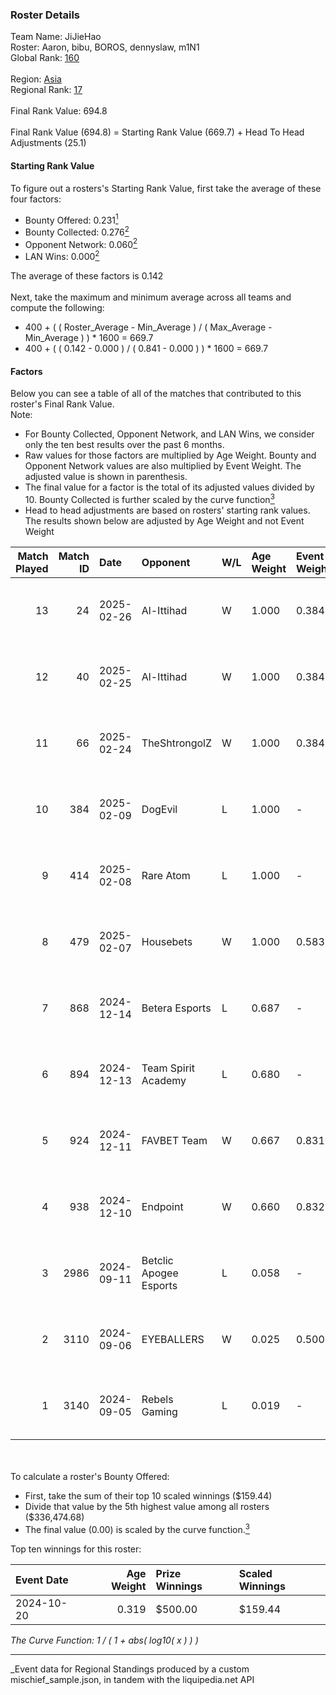 ### Roster Details<br />
Team Name: JiJieHao<br />
Roster: Aaron, bibu, BOROS, dennyslaw, m1N1<br />
Global Rank: [160](../../standings_global_2025_03_01.md)<br />
<br />
Region: [Asia]( ../../standings_asia_2025_03_01.md)<br />
Regional Rank: [17]( ../../standings_asia_2025_03_01.md)<br />
<br />
Final Rank Value:  694.8<br />
<br />
Final Rank Value (694.8) = Starting Rank Value (669.7) + Head To Head Adjustments (25.1)<br />

#### Starting Rank Value<br />
To figure out a rosters's Starting Rank Value, first take the average of these four factors:<br />
- Bounty Offered: 0.231[<sup>1</sup>](#table2)
- Bounty Collected: 0.276[<sup>2</sup>](#table1)
- Opponent Network: 0.060[<sup>2</sup>](#table1)
- LAN Wins: 0.000[<sup>2</sup>](#table1)

The average of these factors is 0.142<br />
<br />
Next, take the maximum and minimum average across all teams and compute the following:<br />
- 400 + ( ( Roster_Average - Min_Average ) / ( Max_Average - Min_Average ) ) * 1600 = 669.7
- 400 + ( ( 0.142 - 0.000 ) / ( 0.841 - 0.000 ) ) * 1600 = 669.7


#### Factors<br />
Below you can see a table of all of the matches that contributed to this roster's Final Rank Value.<br />
Note:<br />

- For Bounty Collected, Opponent Network, and LAN Wins, we consider only the ten best results over the past 6 months.
- Raw values for those factors are multiplied by Age Weight. Bounty and Opponent Network values are also multiplied by Event Weight. The adjusted value is shown in parenthesis.
- The final value for a factor is the total of its adjusted values divided by 10. Bounty Collected is further scaled by the curve function[<sup>3</sup>](#curveFunction)
- Head to head adjustments are based on rosters' starting rank values. The results shown below are adjusted by Age Weight and not Event Weight
<span id="table1"></span><br />


| Match Played | Match ID | Date       | Opponent               | W/L | Age Weight | Event Weight | Bounty Collected | Opponent Network | LAN Wins  | H2H Adj. | Roster                               |
| -: | -: | :- | :- | :- | :- | :- | :- | :- | :- | -: | :- |
|           13 |       24 | 2025-02-26 | Al-Ittihad             | W   | 1.000      | 0.384        | 0.002 (0.001)    | 0.060 (0.023)    | 0 (0.000) |     9.32 | Aaron, bibu, BOROS, dennyslaw, m1N1  |
|           12 |       40 | 2025-02-25 | Al-Ittihad             | W   | 1.000      | 0.384        | 0.002 (0.001)    | 0.060 (0.023)    | 0 (0.000) |     9.65 | Aaron, bibu, BOROS, dennyslaw, m1N1  |
|           11 |       66 | 2025-02-24 | TheShtrongolZ          | W   | 1.000      | 0.384        | 0.000 (0.000)    | 0.000 (0.000)    | 0 (0.000) |     5.54 | Aaron, bibu, BOROS, dennyslaw, m1N1  |
|           10 |      384 | 2025-02-09 | DogEvil                | L   | 1.000      | -            | -                | -                | -         |   -19.09 | Aaron, bibu, dennyslaw, ISSAA, m1N1  |
|            9 |      414 | 2025-02-08 | Rare Atom              | L   | 1.000      | -            | -                | -                | -         |    -7.38 | Aaron, bibu, dennyslaw, ISSAA, m1N1  |
|            8 |      479 | 2025-02-07 | Housebets              | W   | 1.000      | 0.583        | 0.001 (0.001)    | 0.144 (0.084)    | 0 (0.000) |    12.54 | Aaron, bibu, dennyslaw, ISSAA, m1N1  |
|            7 |      868 | 2024-12-14 | Betera Esports         | L   | 0.687      | -            | -                | -                | -         |   -13.23 | Aaron, bibu, dennyslaw, ISSAA, m1N1  |
|            6 |      894 | 2024-12-13 | Team Spirit Academy    | L   | 0.680      | -            | -                | -                | -         |    -2.65 | Aaron, bibu, dennyslaw, ISSAA, m1N1  |
|            5 |      924 | 2024-12-11 | FAVBET Team            | W   | 0.667      | 0.831        | 0.029 (0.016)    | 0.608 (0.337)    | 0 (0.000) |    17.00 | Aaron, bibu, dennyslaw, ISSAA, m1N1  |
|            4 |      938 | 2024-12-10 | Endpoint               | W   | 0.660      | 0.832        | 0.009 (0.005)    | 0.233 (0.128)    | 0 (0.000) |    13.88 | Aaron, bibu, dennyslaw, ISSAA, m1N1  |
|            3 |     2986 | 2024-09-11 | Betclic Apogee Esports | L   | 0.058      | -            | -                | -                | -         |    -0.89 | 0SAMAS, Aaron, bibu, dennyslaw, m1N1 |
|            2 |     3110 | 2024-09-06 | EYEBALLERS             | W   | 0.025      | 0.500        | 0.019 (0.000)    | 0.360 (0.004)    | 0 (0.000) |     0.59 | 0SAMAS, Aaron, bibu, dennyslaw, m1N1 |
|            1 |     3140 | 2024-09-05 | Rebels Gaming          | L   | 0.019      | -            | -                | -                | -         |    -0.20 | 0SAMAS, Aaron, bibu, dennyslaw, m1N1 |

<br />
<span id="table2"></span><br />
To calculate a roster's Bounty Offered:<br />

- First, take the sum of their top 10 scaled winnings ($159.44)
- Divide that value by the 5th highest value among all rosters ($336,474.68)
- The final value (0.00) is scaled by the curve function.[<sup>3</sup>](#curveFunction)

Top ten winnings for this roster:<br />

| Event Date | Age Weight | Prize Winnings | Scaled Winnings |
| :- | -: | :- | :- |
| 2024-10-20 |      0.319 | $500.00        | $159.44         |


<span id="curveFunction"></span>_The Curve Function: 1 / ( 1 + abs( log10( x ) ) )_<br />

---
_Event data for Regional Standings produced by a custom mischief_sample.json, in tandem with the liquipedia.net API<br />
